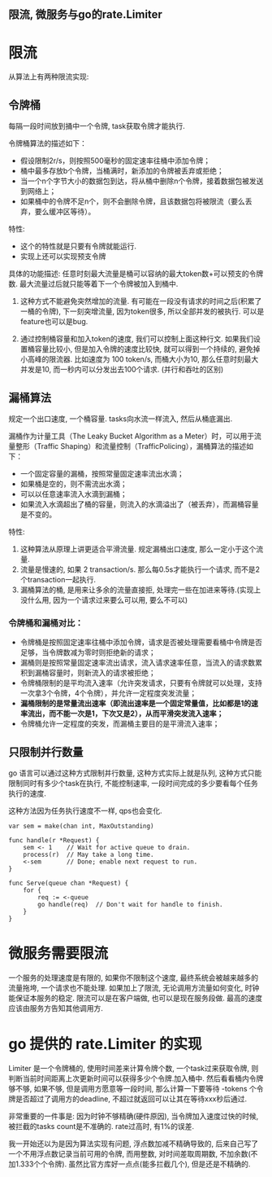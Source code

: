 ## 限流, 微服务与go的rate.Limiter

# 限流
从算法上有两种限流实现:

## 令牌桶
每隔一段时间放到捅中一个令牌, task获取令牌才能执行. 

令牌桶算法的描述如下：

- 假设限制2r/s，则按照500毫秒的固定速率往桶中添加令牌；
- 桶中最多存放b个令牌，当桶满时，新添加的令牌被丢弃或拒绝；
- 当一个n个字节大小的数据包到达，将从桶中删除n个令牌，接着数据包被发送到网络上；
- 如果桶中的令牌不足n个，则不会删除令牌，且该数据包将被限流（要么丢弃，要么缓冲区等待）。

特性: 

- 这个的特性就是只要有令牌就能运行. 
- 实现上还可以实现预支令牌

具体的功能描述:
任意时刻最大流量是桶可以容纳的最大token数+可以预支的令牌数. 最大流量过后就只能等着下一个令牌被加入到桶中.

1. 这种方式不能避免突然增加的流量. 有可能在一段没有请求的时间之后(积累了一桶的令牌), 下一刻突增流量, 因为token很多, 所以全部并发的被执行. 可以是feature也可以是bug.

3. 通过控制桶容量和加入token的速度, 我们可以控制上面这种行文. 如果我们设置桶容量比较小, 但是加入令牌的速度比较快, 就可以得到一个持续的, 避免掉小高峰的限流器. 比如速度为 100 token/s, 而桶大小为10, 那么任意时刻最大并发是10, 而一秒内可以分发出去100个请求. (并行和吞吐的区别)

## 漏桶算法
规定一个出口速度, 一个桶容量. tasks向水流一样流入, 然后从桶底漏出.

漏桶作为计量工具（The Leaky Bucket Algorithm as a Meter）时，可以用于流量整形（Traffic Shaping）和流量控制（TrafficPolicing），漏桶算法的描述如下：

- 一个固定容量的漏桶，按照常量固定速率流出水滴；
- 如果桶是空的，则不需流出水滴；
- 可以以任意速率流入水滴到漏桶；
- 如果流入水滴超出了桶的容量，则流入的水滴溢出了（被丢弃），而漏桶容量是不变的。



特性:

1. 这种算法从原理上讲更适合平滑流量. 规定漏桶出口速度, 那么一定小于这个流量.
2. 流量是慢速的, 如果 2 transaction/s. 那么每0.5s才能执行一个请求, 而不是2个transaction一起执行.
3. 漏桶算法的桶, 是用来让多余的流量直接拒, 处理完一些在加进来等待.(实现上没什么用, 因为一个请求过来要么可以用, 要么不可以)



### 令牌桶和漏桶对比：

- 令牌桶是按照固定速率往桶中添加令牌，请求是否被处理需要看桶中令牌是否足够，当令牌数减为零时则拒绝新的请求；
- 漏桶则是按照常量固定速率流出请求，流入请求速率任意，当流入的请求数累积到漏桶容量时，则新流入的请求被拒绝；
- 令牌桶限制的是平均流入速率（允许突发请求，只要有令牌就可以处理，支持一次拿3个令牌，4个令牌），并允许一定程度突发流量；
- **漏桶限制的是常量流出速率（即流出速率是一个固定常量值，比如都是1的速率流出，而不能一次是1，下次又是2），从而平滑突发流入速率；**
- 令牌桶允许一定程度的突发，而漏桶主要目的是平滑流入速率； 



## 只限制并行数量
go 语言可以通过这种方式限制并行数量, 这种方式实际上就是队列, 这种方式只能限制同时有多少个task在执行, 不能控制速率, 一段时间完成的多少要看每个任务执行的速度.

这种方法因为任务执行速度不一样, qps也会变化.

```
var sem = make(chan int, MaxOutstanding)

func handle(r *Request) {
    sem <- 1    // Wait for active queue to drain.
    process(r)  // May take a long time.
    <-sem       // Done; enable next request to run.
}

func Serve(queue chan *Request) {
    for {
        req := <-queue
        go handle(req)  // Don't wait for handle to finish.
    }
}

```

# 微服务需要限流
一个服务的处理速度是有限的, 如果你不限制这个速度, 最终系统会被越来越多的流量拖垮, 一个请求也不能处理. 如果加上了限流, 无论调用方流量如何变化, 时钟能保证本服务的稳定.
限流可以是在客户端做, 也可以是现在服务段做. 最高的速度应该由服务方告知其他调用方.

# go 提供的 rate.Limiter 的实现
Limiter 是一个令牌桶的, 使用时间差来计算令牌个数, 一个task过来获取令牌, 则判断当前时间距离上次更新时间可以获得多少个令牌.加入桶中. 然后看看桶内令牌够不够, 如果不够, 但是调用方愿意等一段时间, 那么计算一下要等待 -tokens 个令牌是否超过了调用方的deadline, 不超过就返回可以让其在等待xxx秒后通过.

非常重要的一件事是: 因为时钟不够精确(硬件原因), 当令牌加入速度过快的时候, 被拦截的tasks count是不准确的. rate过高时, 有1%的误差.

我一开始还以为是因为算法实现有问题, 浮点数加减不精确导致的, 后来自己写了一个不用浮点数记录当前可用的令牌, 而用整数, 对时间差取周期数, 不加余数(不加1.333个个令牌).  虽然比官方库好一点点(能多拦截几个), 但是还是不精确的.

 


